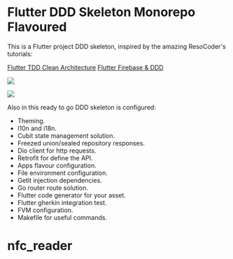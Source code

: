 # Flutter DDD Skeleton Monorepo Flavoured

This is a Flutter project DDD skeleton, inspired by the amazing ResoCoder's tutorials:

[Flutter TDD Clean Architecture](https://www.youtube.com/playlist?list=PLB6lc7nQ1n4iYGE_khpXRdJkJEp9WOech)
[Flutter Firebase & DDD](https://www.youtube.com/playlist?list=PLB6lc7nQ1n4iS5p-IezFFgqP6YvAJy84U)

![](docs/CleanArchitecture.jpg)

![](docs/Clean-Architecture-Flutter-Diagram.png)

Also in this ready to go DDD skeleton is configured:

* Theming.
* l10n and i18n.
* Cubit state management solution.
* Freezed union/sealed repository responses.
* Dio client for http requests.
* Retrofit for define the API.
* Apps flavour configuration.
* File environment configuration.
* Getit injection dependencies.
* Go router route solution.
* Flutter code generator for your asset.
* Flutter gherkin integration test.
* FVM configuration.
* Makefile for useful commands.
# nfc_reader
